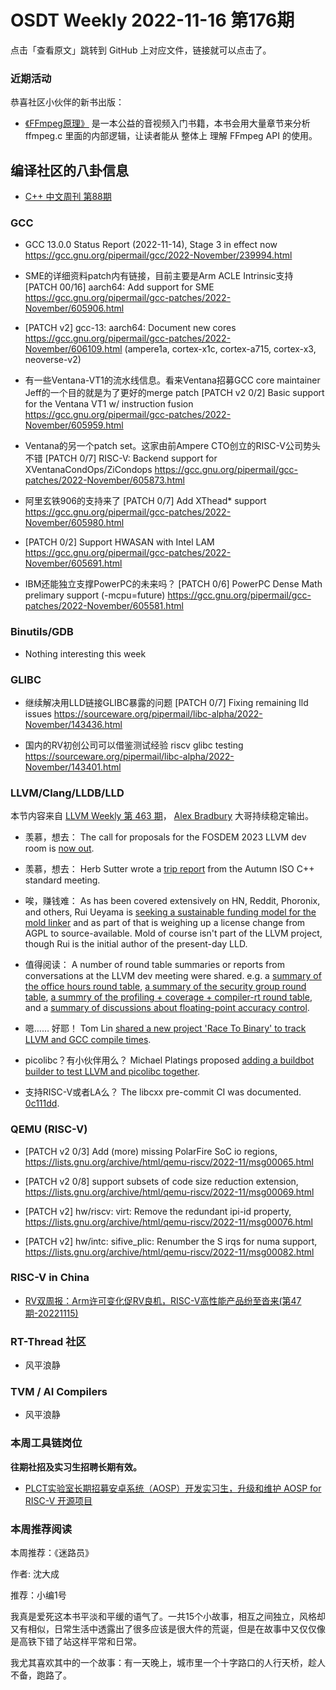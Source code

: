 # OSDT Weekly 2022-11-16 第176期

点击「查看原文」跳转到 GitHub 上对应文件，链接就可以点击了。

### 近期活动

恭喜社区小伙伴的新书出版：

- [《FFmpeg原理》](https://mp.weixin.qq.com/s/Q-vy4jI0IZcSeuBZKKaVwQ) 是一本公益的音视频入门书籍，本书会用大量章节来分析 ffmpeg.c 里面的内部逻辑，让读者能从 整体上 理解 FFmpeg API 的使用。

## 编译社区的八卦信息

- [C++ 中文周刊 第88期](https://mp.weixin.qq.com/s/c-z0NXnMLpIG4vv7XinW0A)

### GCC

- GCC 13.0.0 Status Report (2022-11-14), Stage 3 in effect now
   https://gcc.gnu.org/pipermail/gcc/2022-November/239994.html

- SME的详细资料patch内有链接，目前主要是Arm ACLE Intrinsic支持
   [PATCH 00/16] aarch64: Add support for SME
   https://gcc.gnu.org/pipermail/gcc-patches/2022-November/605906.html

- [PATCH v2] gcc-13: aarch64: Document new cores
   https://gcc.gnu.org/pipermail/gcc-patches/2022-November/606109.html
   (ampere1a, cortex-x1c, cortex-a715, cortex-x3, neoverse-v2)

- 有一些Ventana-VT1的流水线信息。看来Ventana招募GCC core maintainer Jeff的一个目的就是为了更好的merge patch
  [PATCH v2 0/2] Basic support for the Ventana VT1 w/ instruction fusion
  https://gcc.gnu.org/pipermail/gcc-patches/2022-November/605959.html

- Ventana的另一个patch set。这家由前Ampere CTO创立的RISC-V公司势头不错
   [PATCH 0/7] RISC-V: Backend support for XVentanaCondOps/ZiCondops
   https://gcc.gnu.org/pipermail/gcc-patches/2022-November/605873.html

- 阿里玄铁906的支持来了 [PATCH 0/7] Add XThead* support
   https://gcc.gnu.org/pipermail/gcc-patches/2022-November/605980.html

- [PATCH 0/2] Support HWASAN with Intel LAM
  https://gcc.gnu.org/pipermail/gcc-patches/2022-November/605691.html

- IBM还能独立支撑PowerPC的未来吗？
  [PATCH 0/6] PowerPC Dense Math prelimary support (-mcpu=future)
  https://gcc.gnu.org/pipermail/gcc-patches/2022-November/605581.html

### Binutils/GDB

- Nothing interesting this week

### GLIBC

- 继续解决用LLD链接GLIBC暴露的问题
  [PATCH 0/7] Fixing remaining lld issues
  https://sourceware.org/pipermail/libc-alpha/2022-November/143436.html

- 国内的RV初创公司可以借鉴测试经验
  riscv glibc testing
  https://sourceware.org/pipermail/libc-alpha/2022-November/143401.html

### LLVM/Clang/LLDB/LLD

本节内容来自 [LLVM Weekly 第 463 期](http://llvmweekly.org/issue/463)，
[Alex Bradbury](https://www.linkedin.com/in/alex-bradbury/) 大哥持续稳定输出。

* 羡慕，想去： The call for proposals for the FOSDEM 2023 LLVM dev room is [now out](https://discourse.llvm.org/t/cfp-fosdem-2023-llvm-dev-room/66495).

* 羡慕，想去： Herb Sutter wrote a [trip report](https://herbsutter.com/2022/11/12/trip-report-autumn-iso-c-standards-meeting-kona/) from the Autumn ISO C++ standard meeting.

* 唉，赚钱难： As has been covered extensively on HN, Reddit, Phoronix, and others, Rui Ueyama is [seeking a sustainable funding model for the mold linker](https://github.com/rui314/mold/releases/tag/v1.7.0) and as part of that is weighing up a license change from AGPL to source-available. Mold of course isn't part of the LLVM project, though Rui is the initial author of the present-day LLD.


* 值得阅读： A number of round table summaries or reports from conversations at the LLVM dev meeting were shared. e.g. a [summary of the office hours round table](https://discourse.llvm.org/t/office-hours-round-table-llvm-dev-meeting-summary/66544), [a summary of the security group round table](https://discourse.llvm.org/t/security-group-round-table-llvm-dev-meeting-summary/66545), [a summry of the profiling + coverage + compiler-rt round table](https://discourse.llvm.org/t/round-table-about-profiling-coverage-compiler-rt-in-2022-llvm-dev-mtg/65225/11), and a [summary of discussions about floating-point accuracy control](https://discourse.llvm.org/t/rfc-floating-point-accuracy-control/66018/20).

* 嗯…… 好耶！ Tom Lin [shared a new project 'Race To Binary' to track LLVM and GCC compile times](https://discourse.llvm.org/t/rtb-tracking-compile-time-and-compiler-sizes-for-llvm-and-gcc/66461).

* picolibc？有小伙伴用么？ Michael Platings proposed [adding a buildbot builder to test LLVM and picolibc together](https://discourse.llvm.org/t/rfc-testing-of-newlib-picolibc/66509).

* 支持RISC-V或者LA么？ The libcxx pre-commit CI was documented.
  [0c111dd](https://reviews.llvm.org/rG0c111dd86fff).

### QEMU (RISC-V)

- [PATCH v2 0/3] Add (more) missing PolarFire SoC io regions,
  https://lists.gnu.org/archive/html/qemu-riscv/2022-11/msg00065.html

- [PATCH v2 0/8] support subsets of code size reduction extension,
  https://lists.gnu.org/archive/html/qemu-riscv/2022-11/msg00069.html

- [PATCH v2] hw/riscv: virt: Remove the redundant ipi-id property,
  https://lists.gnu.org/archive/html/qemu-riscv/2022-11/msg00076.html

- [PATCH v2] hw/intc: sifive_plic: Renumber the S irqs for numa support,
  https://lists.gnu.org/archive/html/qemu-riscv/2022-11/msg00082.html

### RISC-V in China

- [RV双周报：Arm许可变化促RV良机，RISC-V高性能产品纷至沓来(第47期-20221115)](https://mp.weixin.qq.com/s/eRdLdOQnRiY9L957TQgdYA)

### RT-Thread 社区

- 风平浪静

### TVM / AI Compilers

- 风平浪静

### 本周工具链岗位

**往期社招及实习生招聘长期有效。**

- [PLCT实验室长期招募安卓系统（AOSP）开发实习生，升级和维护 AOSP for RISC-V 开源项目](https://mp.weixin.qq.com/s/dJP2cEB1nex2inR5c-cJog)


### 本周推荐阅读

本周推荐：《迷路员》

作者: 沈大成

推荐：小编1号

我真是爱死这本书平淡和平缓的语气了。一共15个小故事，相互之间独立，风格却又有相似，日常生活中透露出了很多应该是很大件的荒诞，但是在故事中又仅仅像是高铁下错了站这样平常和日常。

我尤其喜欢其中的一个故事：有一天晚上，城市里一个十字路口的人行天桥，趁人不备，跑路了。
